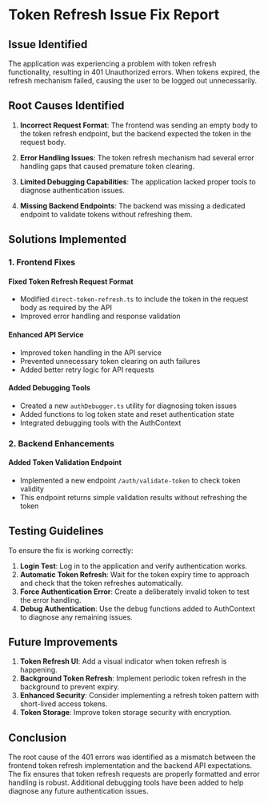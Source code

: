 # Token Refresh Issue Fix Report

## Issue Identified
The application was experiencing a problem with token refresh functionality, resulting in 401 Unauthorized errors. When tokens expired, the refresh mechanism failed, causing the user to be logged out unnecessarily.

## Root Causes Identified

1. **Incorrect Request Format**: The frontend was sending an empty body to the token refresh endpoint, but the backend expected the token in the request body.

2. **Error Handling Issues**: The token refresh mechanism had several error handling gaps that caused premature token clearing.

3. **Limited Debugging Capabilities**: The application lacked proper tools to diagnose authentication issues.

4. **Missing Backend Endpoints**: The backend was missing a dedicated endpoint to validate tokens without refreshing them.

## Solutions Implemented

### 1. Frontend Fixes

#### Fixed Token Refresh Request Format
- Modified `direct-token-refresh.ts` to include the token in the request body as required by the API
- Improved error handling and response validation

#### Enhanced API Service
- Improved token handling in the API service
- Prevented unnecessary token clearing on auth failures
- Added better retry logic for API requests

#### Added Debugging Tools
- Created a new `authDebugger.ts` utility for diagnosing token issues
- Added functions to log token state and reset authentication state
- Integrated debugging tools with the AuthContext

### 2. Backend Enhancements

#### Added Token Validation Endpoint
- Implemented a new endpoint `/auth/validate-token` to check token validity
- This endpoint returns simple validation results without refreshing the token

## Testing Guidelines

To ensure the fix is working correctly:

1. **Login Test**: Log in to the application and verify authentication works.
2. **Automatic Token Refresh**: Wait for the token expiry time to approach and check that the token refreshes automatically.
3. **Force Authentication Error**: Create a deliberately invalid token to test the error handling.
4. **Debug Authentication**: Use the debug functions added to AuthContext to diagnose any remaining issues.

## Future Improvements

1. **Token Refresh UI**: Add a visual indicator when token refresh is happening.
2. **Background Token Refresh**: Implement periodic token refresh in the background to prevent expiry.
3. **Enhanced Security**: Consider implementing a refresh token pattern with short-lived access tokens.
4. **Token Storage**: Improve token storage security with encryption.

## Conclusion

The root cause of the 401 errors was identified as a mismatch between the frontend token refresh implementation and the backend API expectations. The fix ensures that token refresh requests are properly formatted and error handling is robust. Additional debugging tools have been added to help diagnose any future authentication issues.
